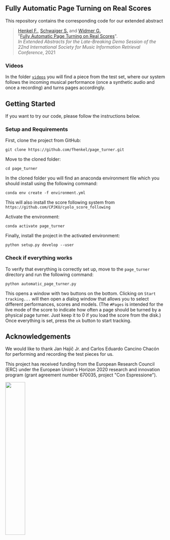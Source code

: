 ## Fully Automatic Page Turning on Real Scores

This repository contains the corresponding code for our extended abstract

>[Henkel F.](https://www.jku.at/en/institute-of-computational-perception/about-us/people/florian-henkel/),
>[Schwaiger S.](https://github.com/SchwaigerStephanie)  and 
>[Widmer G.](https://www.jku.at/en/institute-of-computational-perception/about-us/people/gerhard-widmer/) <br>
"[Fully Automatic Page Turning on Real Scores](https://arxiv.org/pdf/2111.06643.pdf)".<br>
*In Extended Abstracts for the Late-Breaking Demo Session of the 22nd International Society for Music Information Retrieval Conference*, 2021

### Videos
In the folder [`videos`](https://github.com/fhenkel/page_turner/tree/master/videos) 
you will find a piece from the test set, where our system follows the incoming musical performance
(once a synthetic audio and once a recording) and turns pages accordingly.

## Getting Started
If you want to try our code, please follow the instructions below.

### Setup and Requirements

First, clone the project from GitHub:

`git clone https://github.com/fhenkel/page_turner.git`

Move to the cloned folder:

`cd page_turner`

In the cloned folder you will find an anaconda environment file which you should install using the following command:

`conda env create -f environment.yml`

This will also install the score following system from `https://github.com/CPJKU/cyolo_score_following`

Activate the environment:

`conda activate page_turner`

Finally, install the project in the activated environment:

`python setup.py develop --user`

### Check if everything works

To verify that everything is correctly set up, move to the `page_turner` directory and run the following command:

 ```python automatic_page_turner.py```
 
This opens a window with two buttons on the bottom. 
Clicking on `Start tracking...` will then open a dialog window that allows 
you to select different performances, scores and models. 
(The `#Pages` is intended for the live mode of the score to indicate 
how often a page should be turned by a physical page turner. 
Just keep it to 0 if you load the score from the disk.) 
Once everything is set, press the `ok` button to start tracking.


 ## Acknowledgements

We would like to thank Jan Hajič Jr. and 
Carlos Eduardo Cancino Chacón for performing and recording the test pieces for us.

This project has received funding from the European Research Council (ERC) 
under the European Union's Horizon 2020 research and innovation program
(grant agreement number 670035, project "Con Espressione"). 

<img src="https://erc.europa.eu/sites/default/files/LOGO_ERC-FLAG_EU_.jpg" width="35%" height="35%">
